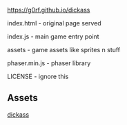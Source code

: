 https://g0rf.github.io/dickass

index.html - original page served

index.js - main game entry point

assets - game assets like sprites n stuff

phaser.min.js - phaser library

LICENSE - ignore this


## Assets
[dickass](assets/dickass.svg)
